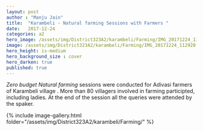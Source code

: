 ```yaml
---
layout: post
author : "Manju Jain"
title:  "Karambeli - Natural farming Sessions with Farmers "
date:   2017-12-24 
categories: a2
hero_image: /assets/img/District323A2/karambeli/Farming/IMG_20171224_112920.jpg
image: /assets/img/District323A2/karambeli/Farming/IMG_20171224_112920.jpg
hero_height: is-medium
hero_background_size : cover
hero_darken: true
published: true
---
```


*Zero budget Natural farming* sessions were conducted for Adivasi farmers of Karambeli village . More than 80 villagers involved in farming participted, including ladies. At the end of the session all the queries were attended by the spaker. 

{% include image-gallery.html folder="/assets/img/District323A2/karambeli/Farming/" %}
